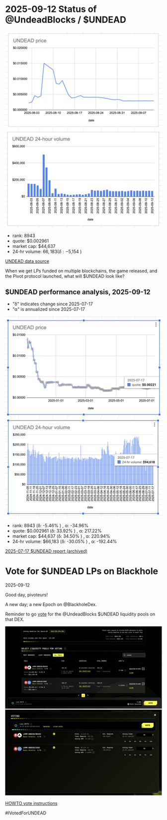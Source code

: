 # 2025-09-12 Status of @UndeadBlocks / $UNDEAD 

![$UNDEAD rank](imgs/01a-rank.png) 
![$UNDEAD quote](imgs/01b-quote.png) 
![$UNDEAD market captalization](imgs/01c-cap.png) 
![$UNDEAD 24-hour volume](imgs/01d-vol.png) 

* rank: 8943 
* quote: $0.002961 
* market cap: $44,637 
* 24-hr volume: $66,183 (δ: -$5,154 ) 


[UNDEAD data source](https://www.coingecko.com/en/coins/undead-blocks) 



When we get LPs funded on multiple blockchains, the game released, and the Pivot protocol launched, what will $UNDEAD look like? 

## $UNDEAD performance analysis, 2025-09-12 

* "δ" indicates change since 2025-07-17 
* "α" is annualized since 2025-07-17 

![$UNDEAD rank](/blog/snapshot/imgs/01a-rank.png) 
![$UNDEAD quote](/blog/snapshot/imgs/01b-quote.png) 
![$UNDEAD market captalization](/blog/snapshot/imgs/01c-cap.png) 
![$UNDEAD 24-hour volume](/blog/snapshot/imgs/01d-vol.png) 

* rank: 8943 (δ: -5.46% ) , α: -34.96% 
* quote: $0.002961 (δ: 33.92% ) , α: 217.22% 
* market cap: $44,637 (δ: 34.50% ) , α: 220.94% 
* 24-hr volume: $66,183 (δ: -30.05% ) , α: -192.44% 

[2025-07-17 $UNDEAD report (archived)](https://github.com/pivoteur/biz/tree/main/blog/snapshot) 

# Vote for $UNDEAD LPs on Blackhole 

2025-09-12 

Good day, pivoteurs! 

A new day; a new Epoch on @BlackholeDex. 

Reminder to go [vote](https://blackhole.xyz/vote) for the @UndeadBlocks $UNDEAD liquidity pools on that DEX. 

![Blackhole DEX voting page](imgs/02a-vote.png) 
![Vote for $UNDEAD LPs](imgs/02b-voted.png) 

[HOWTO vote instructions](https://x.com/pivocateur/status/1945637734682341791) 

#IVotedForUNDEAD 

